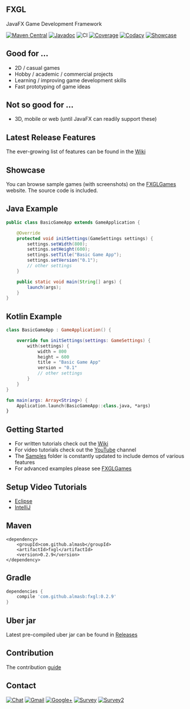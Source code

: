 ## FXGL

JavaFX Game Development Framework

[![Maven Central](https://img.shields.io/maven-central/v/com.github.almasb/fxgl.svg)]()
[![Javadoc](https://img.shields.io/badge/docs-javadoc-blue.svg)](https://jitpack.io/com/github/AlmasB/FXGL/0.2.9/javadoc/index.html)
![CI](https://travis-ci.org/AlmasB/FXGL.svg?branch=master)
[![Coverage](https://api.codacy.com/project/badge/Coverage/9603c2522deb42fbb9146bedfcb860b2)](https://www.codacy.com/app/AlmasB/FXGL?utm_source=github.com&amp;utm_medium=referral&amp;utm_content=AlmasB/FXGL&amp;utm_campaign=Badge_Coverage)
[![Codacy](https://api.codacy.com/project/badge/Grade/9603c2522deb42fbb9146bedfcb860b2)](https://www.codacy.com/app/AlmasB/FXGL?utm_source=github.com&amp;utm_medium=referral&amp;utm_content=AlmasB/FXGL&amp;utm_campaign=Badge_Grade)
[![Showcase](https://img.shields.io/badge/www-Showcase-green.svg)](http://almasb.github.io/FXGLGames/)

## Good for ...

* 2D / casual games
* Hobby / academic / commercial projects
* Learning / improving game development skills
* Fast prototyping of game ideas

## Not so good for ...

* 3D, mobile or web (until JavaFX can readily support these)

## Latest Release Features

The ever-growing list of features can be found in the [Wiki](https://github.com/AlmasB/FXGL/wiki/Core-Features)

## Showcase

You can browse sample games (with screenshots) on the [FXGLGames](http://almasb.github.io/FXGLGames/) website.
The source code is included.

## Java Example

```java
public class BasicGameApp extends GameApplication {

    @Override
    protected void initSettings(GameSettings settings) {
        settings.setWidth(800);
        settings.setHeight(600);
        settings.setTitle("Basic Game App");
        settings.setVersion("0.1");
        // other settings
    }

    public static void main(String[] args) {
        launch(args);
    }
}
```

## Kotlin Example

```kotlin
class BasicGameApp : GameApplication() {

    override fun initSettings(settings: GameSettings) {
        with(settings) {
            width = 800
            height = 600
            title = "Basic Game App"
            version = "0.1"
            // other settings
        }
    }
}

fun main(args: Array<String>) {
    Application.launch(BasicGameApp::class.java, *args)
}
```

## Getting Started

* For written tutorials check out the [Wiki](https://github.com/AlmasB/FXGL/wiki)
* For video tutorials check out the [YouTube](https://www.youtube.com/watch?v=mPE8p8p_YjQ&list=PL4h6ypqTi3RTiTuAQFKE6xwflnPKyFuPp) channel
* The [Samples](https://github.com/AlmasB/FXGL/tree/master/samples) folder is constantly updated to include demos of various features
* For advanced examples please see [FXGLGames](https://github.com/AlmasB/FXGLGames)

## Setup Video Tutorials

* [Eclipse](https://www.youtube.com/watch?v=2kLIXDhEGo0)
* [IntelliJ](https://www.youtube.com/watch?v=ZM2NuvMG4cg)

## Maven

```maven
<dependency>
    <groupId>com.github.almasb</groupId>
    <artifactId>fxgl</artifactId>
    <version>0.2.9</version>
</dependency>
```

## Gradle

```gradle
dependencies {
    compile 'com.github.almasb:fxgl:0.2.9'
}
```

## Uber jar

Latest pre-compiled uber jar can be found in [Releases](https://github.com/AlmasB/FXGL/releases)

## Contribution

The contribution [guide](CONTRIBUTING.md)

## Contact
[![Chat](https://badges.gitter.im/AlmasB/FXGL.svg)](https://gitter.im/AlmasB/FXGL)
[![Gmail](https://img.shields.io/badge/Email-almaslvl@gmail.com-red.svg)](https://plus.google.com/+AlmasB0/about)
[![Google+](https://img.shields.io/badge/Google+-AlmasB-red.svg)](https://plus.google.com/+AlmasB0/about)
[![Survey](https://img.shields.io/badge/Feedback-SurveyMonkey-red.svg)](https://www.surveymonkey.com/r/BH6LLPM)
[![Survey2](https://img.shields.io/badge/Feedback-Google%20Forms-red.svg)](https://goo.gl/forms/6wrMnOBxTE1fEpOy2)